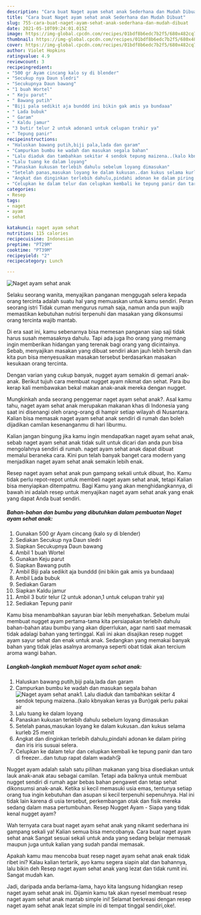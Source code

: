 ```yaml
---
description: "Cara buat Naget ayam sehat anak Sederhana dan Mudah Dibuat"
title: "Cara buat Naget ayam sehat anak Sederhana dan Mudah Dibuat"
slug: 755-cara-buat-naget-ayam-sehat-anak-sederhana-dan-mudah-dibuat
date: 2021-05-10T09:24:01.015Z
image: https://img-global.cpcdn.com/recipes/01bdf8b6edc7b2f5/680x482cq70/naget-ayam-sehat-anak-foto-resep-utama.jpg
thumbnail: https://img-global.cpcdn.com/recipes/01bdf8b6edc7b2f5/680x482cq70/naget-ayam-sehat-anak-foto-resep-utama.jpg
cover: https://img-global.cpcdn.com/recipes/01bdf8b6edc7b2f5/680x482cq70/naget-ayam-sehat-anak-foto-resep-utama.jpg
author: Violet Hopkins
ratingvalue: 4.9
reviewcount: 3
recipeingredient:
- "500 gr Ayam cincang kalo sy di blender"
- "Secukup nya Daun sledri"
- "Secukupnya Daun bawang"
- "1 buah Wortel"
- " Keju parut"
- " Bawang putih"
- "Biji pala sedikit aja bunddd ini bikin gak amis ya bundaaa"
- " Lada bubuk"
- " Garam"
- " Kaldu jamur"
- "3 butir telur 2 untuk adonan1 untuk celupan trahir ya"
- " Tepung panir"
recipeinstructions:
- "Haluskan bawang putih,biji pala,lada dan garam"
- "Campurkan bumbu ke wadah dan masukan segala bahan"
- "Lalu diaduk dan tambahkan sekitar 4 sendok tepung maizena..(kalo kbnyakan keras ya Bun)gak perlu pakai air"
- "Lalu tuang ke dalam loyang"
- "Panaskan kukusan terlebih dahulu sebelum loyang dimasukan"
- "Setelah panas,masukan loyang ke dalam kukusan..dan kukus selama kurleb 25 menit"
- "Angkat dan dinginkan terlebih dahulu,pindahi adonan ke dalam piring dan iris iris susuai selera."
- "Celupkan ke dalam telur dan celupkan kembali ke tepung panir dan taro di freezer...dan tutup rapat dalam wadah😘"
categories:
- Resep
tags:
- naget
- ayam
- sehat

katakunci: naget ayam sehat 
nutrition: 115 calories
recipecuisine: Indonesian
preptime: "PT29M"
cooktime: "PT39M"
recipeyield: "2"
recipecategory: Lunch

---
```



![Naget ayam sehat anak](https://img-global.cpcdn.com/recipes/01bdf8b6edc7b2f5/680x482cq70/naget-ayam-sehat-anak-foto-resep-utama.jpg)

Selaku seorang wanita, menyajikan panganan menggugah selera kepada orang tercinta adalah suatu hal yang memuaskan untuk kamu sendiri. Peran seorang istri Tidak cuman mengurus rumah saja, namun anda pun wajib memastikan kebutuhan nutrisi terpenuhi dan masakan yang dikonsumsi orang tercinta wajib mantab.

Di era  saat ini, kamu sebenarnya bisa memesan panganan siap saji tidak harus susah memasaknya dahulu. Tapi ada juga lho orang yang memang ingin memberikan hidangan yang terenak bagi orang yang dicintainya. Sebab, menyajikan masakan yang dibuat sendiri akan jauh lebih bersih dan kita pun bisa menyesuaikan masakan tersebut berdasarkan masakan kesukaan orang tercinta. 

Dengan varian yang cukup banyak, nugget ayam semakin di gemari anak-anak. Berikut tujuh cara membuat nugget ayam nikmat dan sehat. Para ibu kerap kali membawakan bekal makan anak-anak mereka dengan nugget.

Mungkinkah anda seorang penggemar naget ayam sehat anak?. Asal kamu tahu, naget ayam sehat anak merupakan makanan khas di Indonesia yang saat ini disenangi oleh orang-orang di hampir setiap wilayah di Nusantara. Kalian bisa memasak naget ayam sehat anak sendiri di rumah dan boleh dijadikan camilan kesenanganmu di hari liburmu.

Kalian jangan bingung jika kamu ingin mendapatkan naget ayam sehat anak, sebab naget ayam sehat anak tidak sulit untuk dicari dan anda pun bisa mengolahnya sendiri di rumah. naget ayam sehat anak dapat dibuat memalui beraneka cara. Kini pun telah banyak banget cara modern yang menjadikan naget ayam sehat anak semakin lebih enak.

Resep naget ayam sehat anak pun gampang sekali untuk dibuat, lho. Kamu tidak perlu repot-repot untuk membeli naget ayam sehat anak, tetapi Kalian bisa menyiapkan ditempatmu. Bagi Kamu yang akan menghidangkannya, di bawah ini adalah resep untuk menyajikan naget ayam sehat anak yang enak yang dapat Anda buat sendiri.

<!--inarticleads1-->

##### Bahan-bahan dan bumbu yang dibutuhkan dalam pembuatan Naget ayam sehat anak:

1. Gunakan 500 gr Ayam cincang (kalo sy di blender)
1. Sediakan Secukup nya Daun sledri
1. Siapkan Secukupnya Daun bawang
1. Ambil 1 buah Wortel
1. Gunakan  Keju parut
1. Siapkan  Bawang putih
1. Ambil Biji pala sedikit aja bunddd (ini bikin gak amis ya bundaaa)
1. Ambil  Lada bubuk
1. Sediakan  Garam
1. Siapkan  Kaldu jamur
1. Ambil 3 butir telur (2 untuk adonan,1 untuk celupan trahir ya)
1. Sediakan  Tepung panir


Kamu bisa menambahkan sayuran biar lebih menyehatkan. Sebelum mulai membuat nugget ayam pertama-tama kita persiapakan terlebih dahulu bahan-bahan atau bumbu yang akan diperrlukan, agar nanti saat memasak tidak adalagi bahan yang tertinggal. Kali ini akan disajikan resep nugget ayam sayur sehat dan enak untuk anak. Sedangkan yang memakai banyak bahan yang tidak jelas asalnya aromanya seperti obat tidak akan tercium aroma wangi bahan. 

<!--inarticleads2-->

##### Langkah-langkah membuat Naget ayam sehat anak:

1. Haluskan bawang putih,biji pala,lada dan garam
1. Campurkan bumbu ke wadah dan masukan segala bahan
<img src="https://img-global.cpcdn.com/steps/63546933dd36bf48/160x128cq70/naget-ayam-sehat-anak-langkah-memasak-2-foto.jpg" alt="Naget ayam sehat anak">1. Lalu diaduk dan tambahkan sekitar 4 sendok tepung maizena..(kalo kbnyakan keras ya Bun)gak perlu pakai air
1. Lalu tuang ke dalam loyang
1. Panaskan kukusan terlebih dahulu sebelum loyang dimasukan
1. Setelah panas,masukan loyang ke dalam kukusan..dan kukus selama kurleb 25 menit
1. Angkat dan dinginkan terlebih dahulu,pindahi adonan ke dalam piring dan iris iris susuai selera.
1. Celupkan ke dalam telur dan celupkan kembali ke tepung panir dan taro di freezer...dan tutup rapat dalam wadah😘


Nugget ayam adalah salah satu pilihan makanan yang bisa disediakan untuk lauk anak-anak atau sebagai camilan. Tetapi ada baiknya untuk membuat nugget sendiri di rumah agar bebas bahan pengawet dan tetap sehat dikonsumsi anak-anak. Ketika si kecil memasuki usia emas, tentunya setiap orang tua ingin kebutuhan dan asupan si kecil terpenuhi sepenuhnya. Hal ini tidak lain karena di usia tersebut, perkembangan otak dan fisik mereka sedang dalam masa pertumbuhan. Resep Nugget Ayam - Siapa yang tidak kenal nugget ayam? 

Wah ternyata cara buat naget ayam sehat anak yang nikamt sederhana ini gampang sekali ya! Kalian semua bisa mencobanya. Cara buat naget ayam sehat anak Sangat sesuai sekali untuk anda yang sedang belajar memasak maupun juga untuk kalian yang sudah pandai memasak.

Apakah kamu mau mencoba buat resep naget ayam sehat anak enak tidak ribet ini? Kalau kalian tertarik, ayo kamu segera siapin alat dan bahannya, lalu bikin deh Resep naget ayam sehat anak yang lezat dan tidak rumit ini. Sangat mudah kan. 

Jadi, daripada anda berlama-lama, hayo kita langsung hidangkan resep naget ayam sehat anak ini. Dijamin kamu tak akan nyesel membuat resep naget ayam sehat anak mantab simple ini! Selamat berkreasi dengan resep naget ayam sehat anak lezat simple ini di tempat tinggal sendiri,oke!.

